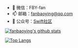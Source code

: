 - 💬 微信：FBY-fan
- 📫 邮箱：fanbaoying@qq.com
- 🌈 公众号：[Swift社区](http://mp.weixin.qq.com/mp/homepage?__biz=MzAxNzgzNTgwMw==&hid=2&sn=300008d85553d7aa837853a39406253a&scene=18#wechat_redirect)


<a href="https://github.com/fanbaoying">
    <img alt="fanbaoying's github stats" src="https://github-readme-stats.vercel.app/api?username=fanbaoying&show_icons=true&hide_border=true&theme=merko" />
</a>

[![Top Langs](https://github-readme-stats.vercel.app/api/top-langs/?username=fanbaoying&layout=compact)](https://github.com/fanbaoying/FBYInterview-iOS)

<!-- <a href="https://github.com/fanbaoying">
  <img width=800 src="https://github-profile-trophy.vercel.app/?username=fanbaoying&column=7&theme=gruvbox&no-frame=true"/>
</a> -->

